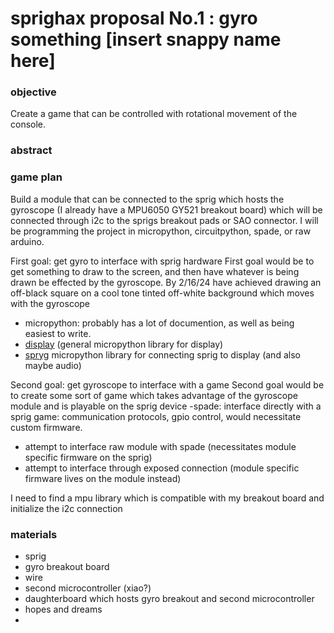 # sprighax proposal No.1 : gyro something [insert snappy name here]

### objective

Create a game that can be controlled with rotational movement of the console.

### abstract

### game plan

Build a module that can be connected to the sprig which hosts the gyroscope (I already have a MPU6050 GY521 breakout board) which will be connected through i2c to the sprigs breakout pads or SAO connector.
I will be programming the project in micropython, circuitpython, spade, or raw arduino.

First goal: get gyro to interface with sprig hardware
First goal would be to get something to draw to the screen, and then have whatever is being drawn be effected by the gyroscope. By 2/16/24 have achieved drawing an off-black square on a cool tone tinted off-white background which moves with the gyroscope  
- micropython: probably has a lot of documention, as well as being easiest to write.
- [display](https://github.com/boochow/MicroPython-ST7735) (general micropython library for display)
- [spryg](https://github.com/dedfishy/spryg/) micropython library for connecting sprig to display (and also maybe audio)

Second goal: get gyroscope to interface with a game 
Second goal would be to create some sort of game which takes advantage of the gyroscope module and is playable on the sprig device
-spade: interface directly with a sprig game: communication protocols, gpio control, would necessitate custom firmware. 
  - attempt to interface raw module with spade (necessitates module specific firmware on the sprig) 
  - attempt to interface through exposed connection (module specific firmware lives on the module instead) 


I need to find a mpu library which is compatible with my breakout board and initialize the i2c connection 

### materials
- sprig
- gyro breakout board
- wire
- second microcontroller (xiao?)
- daughterboard which hosts gyro breakout and second microcontroller
- hopes and dreams
- 
